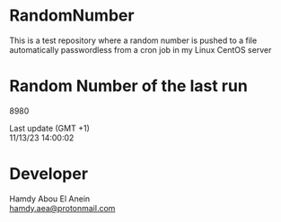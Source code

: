 # RandomNumber    
This is a test repository where a random number is pushed to a file automatically passwordless from a cron job in my Linux CentOS server    
# Random Number of the last run   
8980
      
Last update (GMT +1)    
11/13/23 14:00:02
# Developer    
Hamdy Abou El Anein   
hamdy.aea@protonmail.com
